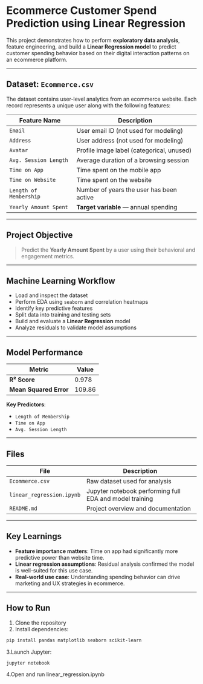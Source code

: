 # Ecommerce Customer Spend Prediction using Linear Regression

This project demonstrates how to perform **exploratory data analysis**, feature engineering, and build a **Linear Regression model** to predict customer spending behavior based on their digital interaction patterns on an ecommerce platform.

---

##  Dataset: `Ecommerce.csv`

The dataset contains user-level analytics from an ecommerce website. Each record represents a unique user along with the following features:

| Feature Name           | Description                                 |
|------------------------|---------------------------------------------|
| `Email`                | User email ID (not used for modeling)       |
| `Address`              | User address (not used for modeling)        |
| `Avatar`               | Profile image label (categorical, unused)   |
| `Avg. Session Length`  | Average duration of a browsing session      |
| `Time on App`          | Time spent on the mobile app                |
| `Time on Website`      | Time spent on the website                   |
| `Length of Membership` | Number of years the user has been active    |
| `Yearly Amount Spent`  |  **Target variable** — annual spending     |

---

##  Project Objective

> Predict the **Yearly Amount Spent** by a user using their behavioral and engagement metrics.

---

##  Machine Learning Workflow

-  Load and inspect the dataset
-  Perform EDA using `seaborn` and correlation heatmaps
-  Identify key predictive features
-  Split data into training and testing sets
-  Build and evaluate a **Linear Regression** model
-  Analyze residuals to validate model assumptions

---

## Model Performance

| Metric | Value |
|--------|-------|
| **R² Score** | 0.978 |
| **Mean Squared Error** | 109.86 |

**Key Predictors**:
- `Length of Membership`
- `Time on App`
- `Avg. Session Length`

---

## Files

| File | Description |
|------|-------------|
| `Ecommerce.csv` | Raw dataset used for analysis |
| `linear_regression.ipynb` | Jupyter notebook performing full EDA and model training |
| `README.md` | Project overview and documentation |

---

## Key Learnings

- **Feature importance matters**: Time on app had significantly more predictive power than website time.
- **Linear regression assumptions**: Residual analysis confirmed the model is well-suited for this use case.
- **Real-world use case**: Understanding spending behavior can drive marketing and UX strategies in ecommerce.

---

## How to Run

1. Clone the repository
2. Install dependencies:

```bash
pip install pandas matplotlib seaborn scikit-learn
```

3.Launch Jupyter:
```bash
jupyter notebook
```
4.Open and run linear_regression.ipynb
